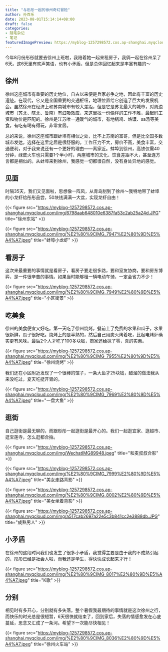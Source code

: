 ```yaml
---
title: "与彤彤一起的徐州奇幻冒险"
author: 孙百乐
date: 2023-08-01T15:14:14+08:00
draft: false
categories: 
- 随笔杂记
- 笔记
featuredImagePreview: https://myblog-1257298572.cos.ap-shanghai.myqcloud.com/img/%E2%80%9CIMG_8017%E2%80%9D%E5%A4%A7.jpeg
---
```


今年8月份彤彤就要去徐州上班啦，我陪着她一起来租房子，我俩一起在徐州呆了6天。这6天里有欢声笑语，也有小矛盾，但是总体回忆起来是丰富有趣的～

## 徐州

徐州这座城市有重要的历史地位，自古以来便是兵家必争之地，因此有丰富的历史遗迹。在现代，它又是全国重要的交通枢纽，地理位置给它创造了巨大的发展机会。虽然徐州在经济上和苏南城市有较大差距，但是它是苏北最大的城市，对周边城市（苏北、皖北、鲁南）有虹吸效应，来这里找一份像样的工作不难，最起码工资和物价是匹配的。徐州是江苏唯一通暖气的城市，有地锅鸡、烙馍、sa汤等美食，有吃有喝有得玩，非常宜居。

总的来说，徐州这座城市跟蚌埠有相似之处，比不上苏南的富哥，但是比全国多数城市发达，选择在这里定居是很舒服的。工作压力不大，房价不高，美食丰富，交通便利，对于我来说还有一个更好的理由——离家近。蚌埠到徐州，高铁仅需40分钟，绿皮火车也只需要1个半小时，两座城市的文化、饮食差距不大，甚至连方言都是相似的。从蚌埠来到徐州，我感觉一切都很自然，没有身处异地的感觉。

## 见面

时隔35天，我们又见面啦，思想像一阵风，从青岛刮到了徐州～我特地带了蚌埠的小龙虾给彤彤品尝，50块钱满满一大盆，实现龙虾自由！

{{< figure src="https://myblog-1257298572.cos.ap-shanghai.myqcloud.com/img/6798aab648010e6387fa53c2ab25a24d.JPG" title="徐州东站" >}}

{{< figure src="https://myblog-1257298572.cos.ap-shanghai.myqcloud.com/img/%E2%80%9CIMG_7947%E2%80%9D%E5%A4%A7.jpeg" title="蚌埠小龙虾" >}}
 
## 看房子

这次来最重要的事情就是看房子，看房子要走很多路，要和室友协商，要和房东博弈，是一件很辛苦的事情。如果当时能够租一辆电动车骑，一定会省力不少！

{{< figure src="https://myblog-1257298572.cos.ap-shanghai.myqcloud.com/img/%E2%80%9CIMG_7949%E2%80%9D%E5%A4%A7.jpeg" title="小区街景" >}}

## 吃美食

徐州的美食便宜又好吃。第一天吃了徐州烧烤，餐前上了免费的水果和瓜子，水果很新鲜，瓜子很好吃。烧烤上的是半熟的，然后自己用炭火烤着吃，比起电烤炉确实更有风味。最后2个人才吃了100多块钱，商家还给抹了零，真的实惠。

{{< figure src="https://myblog-1257298572.cos.ap-shanghai.myqcloud.com/img/%E2%80%9CIMG_7955%E2%80%9D%E5%A4%A7.jpeg" title="徐州烧烤" >}}

我们还在小区附近发现了一个很棒的馆子，一条大鱼才25块钱，醋溜的做法我从来没吃过，夏天吃挺开胃的。

{{< figure src="https://myblog-1257298572.cos.ap-shanghai.myqcloud.com/img/%E2%80%9CIMG_7969%E2%80%9D%E5%A4%A7.jpeg" title="一盘大鱼" >}}

## 逛街

自己逛街是最无聊的，而跟彤彤一起逛街是最开心的。我们一起逛宜家、逛超市、逛宝莲寺，怎么逛都合拍。

{{< figure src="https://myblog-1257298572.cos.ap-shanghai.myqcloud.com/img/WechatIMG89948.jpeg" title="和麦叔叔合影" >}}

{{< figure src="https://myblog-1257298572.cos.ap-shanghai.myqcloud.com/img/%E2%80%9CIMG_7999%E2%80%9D%E5%A4%A7.jpeg" title="美女走路背影" >}}

{{< figure src="https://myblog-1257298572.cos.ap-shanghai.myqcloud.com/img/%E2%80%9CIMG_8002%E2%80%9D%E5%A4%A7.jpeg" title="美女坐着背影" >}}

{{< figure src="https://myblog-1257298572.cos.ap-shanghai.myqcloud.com/img/a517cab2697a22e5c3b841cc2e3888db.JPG" title="成熟男人" >}}

## 小矛盾

在徐州的这段时间我们也发生了很多小矛盾，我觉得主要是由于我的不成熟引起的，彤彤已经是社会人啦，而我还是学生，得快快成长起来才行！

{{< figure src="https://myblog-1257298572.cos.ap-shanghai.myqcloud.com/img/%E2%80%9CIMG_8017%E2%80%9D%E5%A4%A7.jpeg" title="K歌" >}}

## 分别

相见时有多开心，分别就有多失落。整个暑假我最期待的事情就是这次徐州之行，而快乐的时光总是很短暂，6天很快就结束了，回到家后，失落的情感愈发在心底蔓延，思念又汇成了一条河。希望下一次能尽快相见！

{{< figure src="https://myblog-1257298572.cos.ap-shanghai.myqcloud.com/img/%E2%80%9CIMG_8036%E2%80%9D%E5%A4%A7.jpeg" title="徐州火车站" >}}
